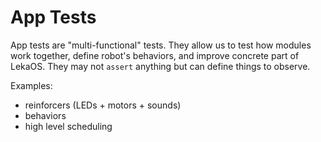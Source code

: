 # App Tests

App tests are "multi-functional" tests. They allow us to test how modules work together, define robot's behaviors, and improve concrete part of LekaOS.
They may not `assert` anything but can define things to observe.

Examples:

- reinforcers (LEDs + motors + sounds)
- behaviors
- high level scheduling
